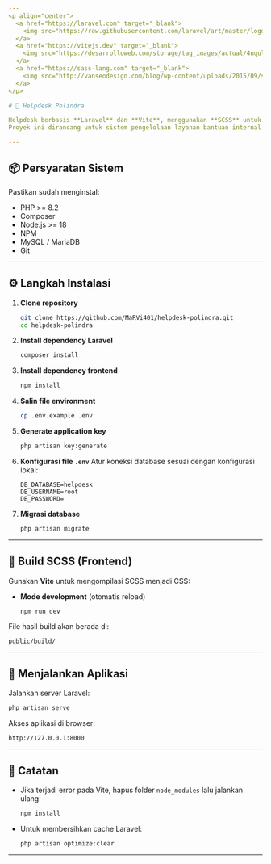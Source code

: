```yaml
---
<p align="center">
  <a href="https://laravel.com" target="_blank">
    <img src="https://raw.githubusercontent.com/laravel/art/master/logo-lockup/5%20SVG/2%20CMYK/1%20Full%20Color/laravel-logolockup-cmyk-red.svg" width="400" alt="Laravel Logo">
  </a>
  <a href="https://vitejs.dev" target="_blank">
    <img src="https://desarrolloweb.com/storage/tag_images/actual/4nqulUliAHwz5h1JaZOlpJkO8I3qc9lpxakpHzma.png" width="200" alt="VITE Logo">
  </a>
  <a href="https://sass-lang.com" target="_blank">
    <img src="http://vanseodesign.com/blog/wp-content/uploads/2015/09/sass-logo.png" width="150" alt="SCSS Logo">
  </a>
</p>

# 🚀 Helpdesk Polindra

Helpdesk berbasis **Laravel** dan **Vite**, menggunakan **SCSS** untuk styling.  
Proyek ini dirancang untuk sistem pengelolaan layanan bantuan internal kampus Polindra.

---
```


## 📦 Persyaratan Sistem

Pastikan sudah menginstal:
- PHP >= 8.2  
- Composer  
- Node.js >= 18  
- NPM  
- MySQL / MariaDB  
- Git

---
## ⚙️ Langkah Instalasi


1. **Clone repository**

   ```bash
   git clone https://github.com/MaRVi401/helpdesk-polindra.git
   cd helpdesk-polindra
   ```

2. **Install dependency Laravel**

   ```bash
   composer install
   ```

3. **Install dependency frontend**

   ```bash
   npm install
   ```

4. **Salin file environment**

   ```bash
   cp .env.example .env
   ```

5. **Generate application key**

   ```bash
   php artisan key:generate
   ```

6. **Konfigurasi file `.env`**
   Atur koneksi database sesuai dengan konfigurasi lokal:

   ```
   DB_DATABASE=helpdesk
   DB_USERNAME=root
   DB_PASSWORD=
   ```

7. **Migrasi database**

   ```bash
   php artisan migrate
   ```

---

## 💅 Build SCSS (Frontend)

Gunakan **Vite** untuk mengompilasi SCSS menjadi CSS:

* **Mode development** (otomatis reload)

  ```bash
  npm run dev
  ```


File hasil build akan berada di:

```
public/build/
```

---

## 🚀 Menjalankan Aplikasi

Jalankan server Laravel:

```bash
php artisan serve
```

Akses aplikasi di browser:

```
http://127.0.0.1:8000
```

---

## 🧠 Catatan

* Jika terjadi error pada Vite, hapus folder `node_modules` lalu jalankan ulang:

  ```bash
  npm install
  ```
* Untuk membersihkan cache Laravel:

  ```bash
  php artisan optimize:clear
  ```

---
